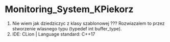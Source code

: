 # Monitoring_System_KPiekorz
1. Nie wiem jak dziedziczyc z klasy szablonowej ???
Rozwiazalem to przez stworzenie wlasnego typu (typedef int buffer_type).
2. IDE: CLion | Language standard: C++17
